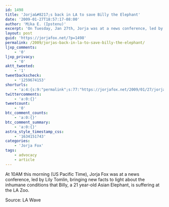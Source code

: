 ```yaml
---
id: 1498
title: 'Jorja&#8217;s back in LA to save Billy the Elephant'
date: '2009-01-27T18:57:17-08:00'
author: 'Mika E. (Ipstenu)'
excerpt: 'On Tuesday, Jan 27th, Jorja was at a news conference, led by Lily Tomlin, bringing new facts to light about the inhumane conditions that Billy, a 21 year-old Asian Elephant, is suffering at the LA Zoo. Source: <a href="http://www.wavenewspapers.com/community/calendar/38493429.html">LA Wave</a> '
layout: post
guid: 'https://jorjafox.net/?p=1498'
permalink: /2009/jorjas-back-in-la-to-save-billy-the-elephant/
ljxp_comments:
    - '0'
ljxp_privacy:
    - '0'
aktt_tweeted:
    - '1'
tweetbackscheck:
    - '1259674153'
shorturls:
    - 'a:4:{s:9:"permalink";s:77:"https://jorjafox.net/2009/01/27/jorjas-back-in-la-to-save-billy-the-elephant/";s:7:"tinyurl";s:25:"http://tinyurl.com/brql2y";s:4:"isgd";s:18:"http://is.gd/54gT0";s:5:"bitly";s:20:"http://bit.ly/5OYMQR";}'
twittercomments:
    - 'a:0:{}'
tweetcount:
    - '0'
btc_comment_counts:
    - 'a:0:{}'
btc_comment_summary:
    - 'a:0:{}'
astra_style_timestamp_css:
    - '1634151743'
categories:
    - 'Jorja Fox'
tags:
    - advocacy
    - article
---
```


At 10AM this morning (US Pacific Time), Jorja Fox was at a news conference, led by Lily Tomlin, bringing new facts to light about the inhumane conditions that Billy, a 21 year-old Asian Elephant, is suffering at the LA Zoo.

Source: LA Wave 